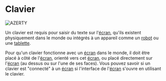 # Clavier

![AZERTY](oredict:oc:keyboard)

Un clavier est requis pour saisir du texte sur l'[écran](screen1.md), qu'ils existent physiquement dans le monde ou intégrés à un appareil comme un [robot](robot.md) ou une [tablette](../item/tablet.md).

Pour qu'un clavier fonctionne avec un [écran](screen1.md) dans le monde, il doit être placé à côté de l'[écran](screen1.md), orienté vers cet [écran](screen1.md), ou placé directement sur l'[écran](screen1.md) (au dessus ou sur l'une de ses faces). Vous pouvez savoir si un clavier est "connecté" à un [écran](screen1.md) si l'interface de l'[écran](screen1.md) s'ouvre en utilisant le clavier.
